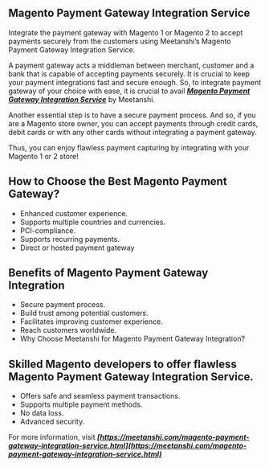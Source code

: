 ## Magento Payment Gateway Integration Service

Integrate the payment gateway with Magento 1 or Magento 2 to accept payments securely from the customers using Meetanshi’s Magento Payment Gateway Integration Service.

A payment gateway acts a middleman between merchant, customer and a bank that is capable of accepting payments securely. It is crucial to keep your payment integrations fast and secure enough. So, to integrate payment gateway of your choice with ease, it is crucial to avail ***[Magento Payment Gateway Integration Service](https://meetanshi.com/magento-payment-gateway-integration-service.html)*** by Meetanshi.

Another essential step is to have a secure payment process. And so, if you are a Magento store owner, you can accept payments through credit cards, debit cards or with any other cards without integrating a payment gateway.

Thus, you can enjoy flawless payment capturing by integrating with your Magento 1 or 2 store!

## How to Choose the Best Magento Payment Gateway?

* Enhanced customer experience.
* Supports multiple countries and currencies.
* PCI-compliance.
* Supports recurring payments.
* Direct or hosted payment gateway

## Benefits of Magento Payment Gateway Integration

* Secure payment process.
* Build trust among potential customers.
* Facilitates improving customer experience.
* Reach customers worldwide.
* Why Choose Meetanshi for Magento Payment Gateway Integration?

## Skilled Magento developers to offer flawless Magento Payment Gateway Integration Service.
* Offers safe and seamless payment transactions.
* Supports multiple payment methods.
* No data loss.
* Advanced security.

For more information, visit ***[https://meetanshi.com/magento-payment-gateway-integration-service.html](https://meetanshi.com/magento-payment-gateway-integration-service.html)***

